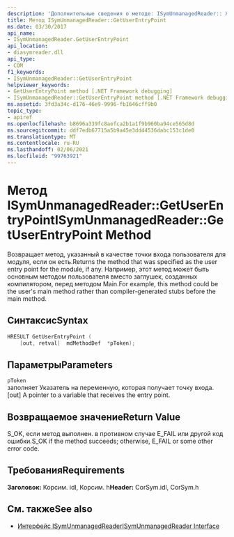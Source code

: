 ```yaml
---
description: 'Дополнительные сведения о методе: ISymUnmanagedReader:: Жетусерентрипоинт'
title: Метод ISymUnmanagedReader::GetUserEntryPoint
ms.date: 03/30/2017
api_name:
- ISymUnmanagedReader.GetUserEntryPoint
api_location:
- diasymreader.dll
api_type:
- COM
f1_keywords:
- ISymUnmanagedReader::GetUserEntryPoint
helpviewer_keywords:
- GetUserEntryPoint method [.NET Framework debugging]
- ISymUnmanagedReader::GetUserEntryPoint method [.NET Framework debugging]
ms.assetid: 3fd3a34c-d176-46e9-9996-fb1646cff9b0
topic_type:
- apiref
ms.openlocfilehash: b8696a339fc8aefca2b1a1f9b960ba94ce565d8d
ms.sourcegitcommit: ddf7edb67715a5b9a45e3dd44536dabc153c1de0
ms.translationtype: MT
ms.contentlocale: ru-RU
ms.lasthandoff: 02/06/2021
ms.locfileid: "99763921"
---
```

# <a name="isymunmanagedreadergetuserentrypoint-method"></a><span data-ttu-id="77667-103">Метод ISymUnmanagedReader::GetUserEntryPoint</span><span class="sxs-lookup"><span data-stu-id="77667-103">ISymUnmanagedReader::GetUserEntryPoint Method</span></span>

<span data-ttu-id="77667-104">Возвращает метод, указанный в качестве точки входа пользователя для модуля, если он есть.</span><span class="sxs-lookup"><span data-stu-id="77667-104">Returns the method that was specified as the user entry point for the module, if any.</span></span> <span data-ttu-id="77667-105">Например, этот метод может быть основным методом пользователя вместо заглушек, созданных компилятором, перед методом Main.</span><span class="sxs-lookup"><span data-stu-id="77667-105">For example, this method could be the user's main method rather than compiler-generated stubs before the main method.</span></span>  
  
## <a name="syntax"></a><span data-ttu-id="77667-106">Синтаксис</span><span class="sxs-lookup"><span data-stu-id="77667-106">Syntax</span></span>  
  
```cpp  
HRESULT GetUserEntryPoint (  
    [out, retval]  mdMethodDef  *pToken);  
```  
  
## <a name="parameters"></a><span data-ttu-id="77667-107">Параметры</span><span class="sxs-lookup"><span data-stu-id="77667-107">Parameters</span></span>  

 `pToken`  
 <span data-ttu-id="77667-108">заполняет Указатель на переменную, которая получает точку входа.</span><span class="sxs-lookup"><span data-stu-id="77667-108">[out] A pointer to a variable that receives the entry point.</span></span>  
  
## <a name="return-value"></a><span data-ttu-id="77667-109">Возвращаемое значение</span><span class="sxs-lookup"><span data-stu-id="77667-109">Return Value</span></span>  

 <span data-ttu-id="77667-110">S_OK, если метод выполнен. в противном случае E_FAIL или другой код ошибки.</span><span class="sxs-lookup"><span data-stu-id="77667-110">S_OK if the method succeeds; otherwise, E_FAIL or some other error code.</span></span>  
  
## <a name="requirements"></a><span data-ttu-id="77667-111">Требования</span><span class="sxs-lookup"><span data-stu-id="77667-111">Requirements</span></span>  

 <span data-ttu-id="77667-112">**Заголовок:** Корсим. idl, Корсим. h</span><span class="sxs-lookup"><span data-stu-id="77667-112">**Header:** CorSym.idl, CorSym.h</span></span>  
  
## <a name="see-also"></a><span data-ttu-id="77667-113">См. также</span><span class="sxs-lookup"><span data-stu-id="77667-113">See also</span></span>

- [<span data-ttu-id="77667-114">Интерфейс ISymUnmanagedReader</span><span class="sxs-lookup"><span data-stu-id="77667-114">ISymUnmanagedReader Interface</span></span>](isymunmanagedreader-interface.md)
